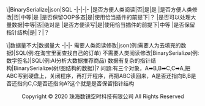 \\|BinarySerialize|json|SQL
-|-|-|-
|是否方便人类阅读|否|是|是
|是否方便人类修改|否|中等|是
|是否保留OOP多态|是|使用恰当插件的前提下|？
|是否可以处理大量数据|中等|否|绝对是
|是否方便读写|是|使用恰当插件的前提下|中等
|是否保留指针结构|是|？|？


\\|数据量不大|数据量大
-|-|-
需要人类阅读修改|json(例:需要人为去填充的数据)|SQL(例:在淘宝里面查找自己的订单)
不需要人类阅读修改|BinarySerialize(例:数字签名)|SQL(例:AI分析大数据推荐商品)
数据有复杂的指针结构|BinarySerialize(树/图结构的数据)|?
问题:有三个对象，A➡B,B➡C,C➡A,把ABC写到硬盘上，关闭程序，再打开程序，再把ABC读回来，A是否还指向B,B是否还指向C,C是否还指向A?这个就是是否保留指针结构
<center> Copyright © 2020 珠海数镜空时科技有限公司 All Rights Reserved</center>